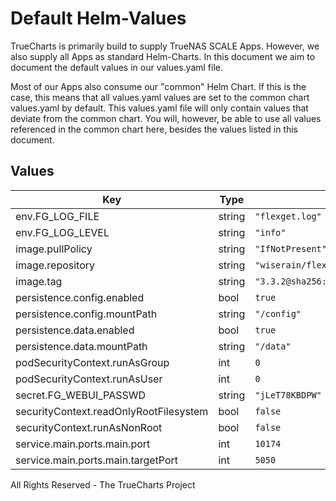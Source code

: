 # Default Helm-Values

TrueCharts is primarily build to supply TrueNAS SCALE Apps.
However, we also supply all Apps as standard Helm-Charts. In this document we aim to document the default values in our values.yaml file.

Most of our Apps also consume our "common" Helm Chart.
If this is the case, this means that all values.yaml values are set to the common chart values.yaml by default. This values.yaml file will only contain values that deviate from the common chart.
You will, however, be able to use all values referenced in the common chart here, besides the values listed in this document.

## Values

| Key | Type | Default | Description |
|-----|------|---------|-------------|
| env.FG_LOG_FILE | string | `"flexget.log"` |  |
| env.FG_LOG_LEVEL | string | `"info"` |  |
| image.pullPolicy | string | `"IfNotPresent"` |  |
| image.repository | string | `"wiserain/flexget"` |  |
| image.tag | string | `"3.3.2@sha256:5a38f9587d298e923eb828d73c33cac3691bc3b3b8f06508db9e394e0270960c"` |  |
| persistence.config.enabled | bool | `true` |  |
| persistence.config.mountPath | string | `"/config"` |  |
| persistence.data.enabled | bool | `true` |  |
| persistence.data.mountPath | string | `"/data"` |  |
| podSecurityContext.runAsGroup | int | `0` |  |
| podSecurityContext.runAsUser | int | `0` |  |
| secret.FG_WEBUI_PASSWD | string | `"jLeT78KBDPW"` |  |
| securityContext.readOnlyRootFilesystem | bool | `false` |  |
| securityContext.runAsNonRoot | bool | `false` |  |
| service.main.ports.main.port | int | `10174` |  |
| service.main.ports.main.targetPort | int | `5050` |  |

All Rights Reserved - The TrueCharts Project

